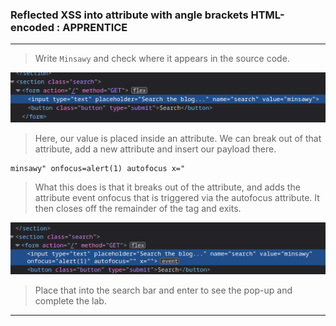 
### Reflected XSS into attribute with angle brackets HTML-encoded : APPRENTICE

---

> Write `Minsawy` and check where it appears in the source code.

![source](./screenshots/source.png)

> Here, our value is placed inside an attribute.
> We can break out of that attribute, add a new attribute and insert our payload there.
```
minsawy" onfocus=alert(1) autofocus x="
```
> What this does is that it breaks out of the attribute, and adds the attribute event onfocus that is triggered via the autofocus attribute.
> It then closes off the remainder of the tag and exits.

![newSource](./screenshots/newsource.png)

> Place that into the search bar and enter to see the pop-up and complete the lab.

---
